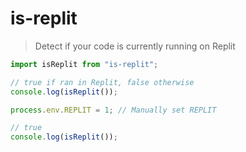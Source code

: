 # is-replit

> Detect if your code is currently running on Replit

```js
import isReplit from "is-replit";

// true if ran in Replit, false otherwise
console.log(isReplit());

process.env.REPLIT = 1; // Manually set REPLIT

// true
console.log(isReplit());
```
